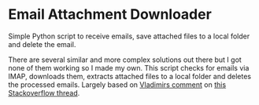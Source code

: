 # Email Attachment Downloader
Simple Python script to receive emails, save attached files to a local folder and delete the email. 

There are several similar and more complex solutions out there but I got none of them working so I made my own. This script checks for emails via IMAP, downloads them, extracts attached files to a local folder and deletes the processed emails. Largely based on [Vladimirs comment](https://stackoverflow.com/a/58327057) on [this Stackoverflow thread](https://stackoverflow.com/questions/58320352/how-to-download-all-attachments-of-a-mail-using-python-imap). 
